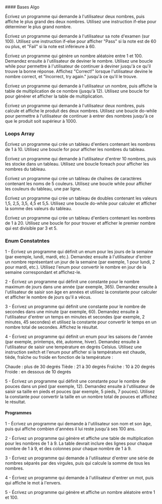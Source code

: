#### Bases Algo

Écrivez un programme qui demande à l'utilisateur deux nombres, puis affiche le plus grand des deux nombres. Utilisez une instruction if-else pour déterminer le plus grand nombre.

Écrivez un programme qui demande à l'utilisateur sa note d'examen (sur 100). Utilisez une instruction if-else pour afficher "Pass" si la note est de 60 ou plus, et "Fail" si la note est inférieure à 60.

Écrivez un programme qui génère un nombre aléatoire entre 1 et 100. Demandez ensuite à l'utilisateur de deviner le nombre. Utilisez une boucle while pour permettre à l'utilisateur de continuer à deviner jusqu'à ce qu'il trouve la bonne réponse. Affichez "Correct!" lorsque l'utilisateur devine le nombre correct, et "Incorrect, try again." jusqu'à ce qu'il le trouve.

Écrivez un programme qui demande à l'utilisateur un nombre, puis affiche la table de multiplication de ce nombre (jusqu'à 12). Utilisez une boucle for pour générer et afficher la table de multiplication.

Écrivez un programme qui demande à l'utilisateur deux nombres, puis calcule et affiche le produit des deux nombres. Utilisez une boucle do-while pour permettre à l'utilisateur de continuer à entrer des nombres jusqu'à ce que le produit soit supérieur à 1000.

### Loops Array

Écrivez un programme qui crée un tableau d'entiers contenant les nombres de 1 à 10. Utilisez une boucle for pour afficher les nombres du tableau.

Écrivez un programme qui demande à l'utilisateur d'entrer 10 nombres, puis les stocke dans un tableau. Utilisez une boucle foreach pour afficher les nombres du tableau.

Écrivez un programme qui crée un tableau de chaînes de caractères contenant les noms de 5 couleurs. Utilisez une boucle while pour afficher les couleurs du tableau, une par ligne.

Écrivez un programme qui crée un tableau de doubles contenant les valeurs 1,5, 2,5, 3,5, 4,5 et 5,5. Utilisez une boucle do-while pour calculer et afficher la somme des valeurs du tableau.

Écrivez un programme qui crée un tableau d'entiers contenant les nombres de 1 à 20. Utilisez une boucle for pour trouver et afficher le premier nombre qui est divisible par 3 et 5.


### Enum Constatntes 

1 - Écrivez un programme qui définit un enum pour les jours de la semaine (par exemple, lundi, mardi, etc.). Demandez ensuite à l'utilisateur d'entrer un nombre représentant un jour de la semaine (par exemple, 1 pour lundi, 2 pour mardi, etc.). Utilisez l'enum pour convertir le nombre en jour de la semaine correspondant et affichez-le.

2 - Écrivez un programme qui définit une constante pour le nombre maximum de jours dans une année (par exemple, 365). Demandez ensuite à l'utilisateur de saisir son âge en années et utilisez la constante pour calculer et afficher le nombre de jours qu'il a vécus.

3 - Écrivez un programme qui définit une constante pour le nombre de secondes dans une minute (par exemple, 60). Demandez ensuite à l'utilisateur d'entrer un temps en minutes et secondes (par exemple, 2 minutes, 45 secondes) et utilisez la constante pour convertir le temps en un nombre total de secondes. Affichez le résultat.

4 - Écrivez un programme qui définit un enum pour les saisons de l'année (par exemple, printemps, été, automne, hiver). Demandez ensuite à l'utilisateur de saisir une température en degrés Celsius. Utilisez une instruction switch et l'enum pour afficher si la température est chaude, tiède, fraîche ou froide en fonction de la température :

Chaude : plus de 30 degrés
Tiède : 21 à 30 degrés
Fraîche : 10 à 20 degrés
Froide : en dessous de 10 degrés


5 - Écrivez un programme qui définit une constante pour le nombre de pouces dans un pied (par exemple, 12). Demandez ensuite à l'utilisateur de saisir sa taille en pieds et pouces (par exemple, 5 pieds, 7 pouces). Utilisez la constante pour convertir la taille en un nombre total de pouces et affichez le résultat.


#### Programmes 

1 - Écrivez un programme qui demande à l'utilisateur son nom et son âge, puis qui affiche combien d'années il lui reste jusqu'à ses 100 ans.

2 - Écrivez un programme qui génère et affiche une table de multiplication pour les nombres de 1 à 9. La table devrait inclure des lignes pour chaque nombre de 1 à 9, et des colonnes pour chaque nombre de 1 à 9.

3 - Écrivez un programme qui demande à l'utilisateur d'entrer une série de nombres séparés par des virgules, puis qui calcule la somme de tous les nombres.

4 - Écrivez un programme qui demande à l'utilisateur d'entrer un mot, puis qui affiche le mot à l'envers.

5 - Écrivez un programme qui génère et affiche un nombre aléatoire entre 1 et 100.
